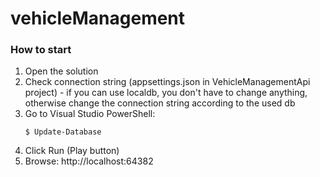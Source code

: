 # vehicleManagement

### How to start

1. Open the solution
2. Check connection string (appsettings.json in VehicleManagementApi project) - if you can use localdb, you don't have to change anything, otherwise change the connection string according to the used db
3. Go to Visual Studio PowerShell:
   ```
   $ Update-Database
   ```
4. Click Run (Play button)
5. Browse: http://localhost:64382